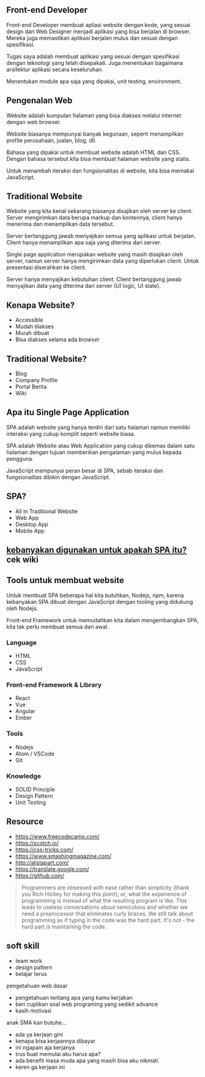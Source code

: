 ## Front-end Developer

Front-end Developer membuat apliasi website dengan kode, yang sesuai design
dari Web Designer menjadi aplikasi yang bisa berjalan di browser.
Mereka juga memastikan aplikasi berjalan mulus dan sesuai dengan spesifikasi.

Tugas saya adalah membuat aplikasi yang sesuai dengan spesifikasi dengan teknologi
yang telah disepakati. Juga menentukan bagaimana arsitektur aplikasi secara
keseluruhan.

Menentukan module apa saja yang dipakai, unit testing, environment.

## Pengenalan Web
Website adalah kumpulan halaman yang bisa diakses melalui internet dengan web browser.

Website biasanya mempunyai banyak kegunaan, seperti menampilkan profile perusahaan,
jualan, blog, dll.

Bahasa yang dipakai untuk membuat website adalah HTML dan CSS. Dengan bahasa
tersebut kita bisa membuat halaman website yang statis.

Untuk menambah iteraksi dan fungsionalitas di website, kita bisa memakai JavaScript.

## Traditional Website
Website yang kita kenal sekarang biasanya disajikan oleh server ke client.
Server mengirimkan data berupa markup dan kontennya, client hanya menerima dan
menampilkan data tersebut.

Server bertanggung jawab menyajikan semua yang aplikasi untuk berjalan. Client
hanya menampilkan apa saja yang diterima dari server.

Single page application merupakan website yang masih disajikan oleh server,
namun server hanya mengirimkan data yang diperlukan client. Untuk presentasi
diserahkan ke client.

Server hanya menyajikan kebutuhan client. Client bertanggung jawab menyajikan data
yang diterima dari server (UI logic, UI state).

## Kenapa Website?
- Accessible
- Mudah diakses
- Murah dibuat
- Bisa diakses selama ada *browser*

## Traditional Website?
- Blog
- Company Profile
- Portal Berita
- Wiki

## Apa itu Single Page Application
SPA adalah website yang hanya terdiri dari satu halaman namun memiliki interaksi yang
cukup komplit seperti website biasa.

SPA adalah Website atau Web Application yang cukup dikemas dalam satu halaman
dengan tujuan memberikan pengalaman yang mulus kepada pengguna.

JavaScript mempunyai peran besar di SPA, sebab iteraksi dan fungsionalitas
dibikin dengan JavaScript.

## SPA?
- All in Traditional Website
- Web App
- Desktop App
- Mobile App

## [kebanyakan digunakan untuk apakah SPA itu?](https://en.wikipedia.org/wiki/Single-page_application#Challenges_with_the_SPA_model) cek wiki

## Tools untuk membuat website
Untuk membuat SPA beberapa hal kita butuhkan, Nodejs, npm, karena kebanyakan
SPA dibuat dengan JavaScript dengan tooling yang didukung oleh Nodejs.

Front-end Framework untuk memudahkan kita dalam mengembangkan SPA, kita tak perlu
membuat semua dari awal.

### Language
- HTML
- CSS
- JavaScript

### Front-end Framework & Library
- React
- Vue
- Angular
- Ember

### Tools
- Nodejs
- Atom / VSCode
- Git

### Knowledge
- SOLID Principle
- Design Pattern
- Unit Testing

## Resource
- https://www.freecodecamp.com/
- https://scotch.io/
- https://css-tricks.com/
- https://www.smashingmagazine.com/
- http://alistapart.com/
- https://translate.google.com/
- https://github.com/

> Programmers are obsessed with ease rather than simplicity (thank you Rich Hickey for making this point); or, what the experience of programming is instead of what the resulting program is like. This leads to useless conversations about semicolons and whether we need a preprocessor that eliminates curly braces. We still talk about programming as if typing in the code was the hard part. It's not - the hard part is maintaining the code.

## soft skill
- team work
- design pattern
- belajar terus

pengetahuan web dasar
- pengetahuan tentang apa yang kamu kerjakan
- beri cuplikan soal web programing yang sedikit advance
- kasih motivasi

anak SMA kan butuhe...
- ada ya kerjaan gini
- kenapa bisa kerjaannya dibayar
- ini ngapain aja kerjanya
- trus buat memulai aku harus apa?
- ada benefit masa muda apa yang masih bisa aku nikmati
- keren ga kerjaan ini
